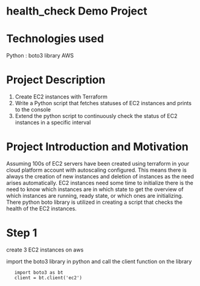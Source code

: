 # health_check Demo Project

# Technologies used
Python  :  boto3 library
AWS


# Project Description
1. Create EC2 instances with Terraform
2. Write a Python script that fetches statuses of EC2 instances and prints to the console
3. Extend the python script to continuously check the status of EC2 instances in a specific interval



# Project Introduction and Motivation

Assuming 100s of EC2 servers have been created using terraform in your cloud platform account with autoscaling configured.
This means there is always the creation of new instances and deletion of instances as the need arises automatically.
EC2 instances need some time to initialize there is the need to know which instances are in which state to get the overview of which instances are running, ready state, or which ones are initializing.
There python boto library is utilized in creating a script that checks the health of the EC2 instances.

# Step 1
create 3 EC2 instances on aws 

import the boto3 library in python and call the client function on the library

       import boto3 as bt
       client = bt.client('ec2')
       
       



